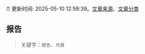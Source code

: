 :alarm_clock: 更新时间: 2025-05-10 12:59:39。[文章来源](/README.md)、[文章分类](/TAGS.md)

## 报告


> 关键字：`报告`、`月报`



